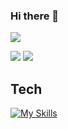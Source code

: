 ### Hi there 👋
![](http://github-profile-summary-cards.vercel.app/api/cards/profile-details?username=Chi4848&theme=dracula)

![](http://github-profile-summary-cards.vercel.app/api/cards/repos-per-language?username=Chi4848&theme=dracula) ![](http://github-profile-summary-cards.vercel.app/api/cards/most-commit-language?username=&theme=dracula)

## Tech
[![My Skills](https://skillicons.dev/icons?i=js,html,css,react)](https://skillicons.dev)
